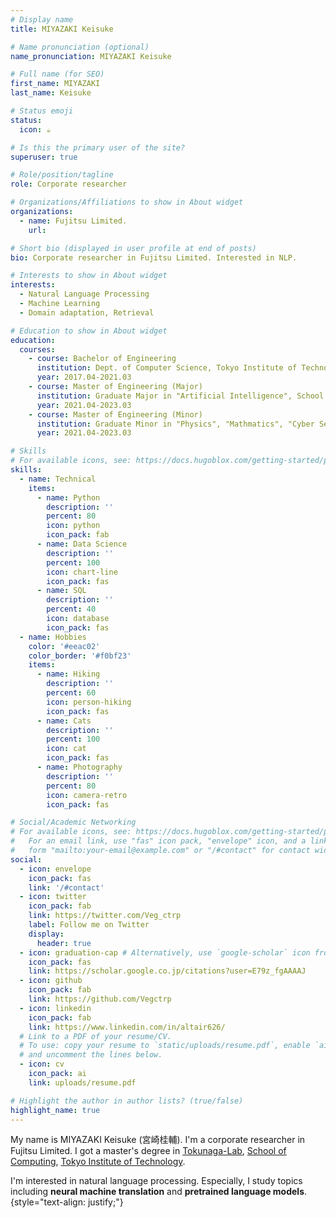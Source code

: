 ```yaml
---
# Display name
title: MIYAZAKI Keisuke

# Name pronunciation (optional)
name_pronunciation: MIYAZAKI Keisuke

# Full name (for SEO)
first_name: MIYAZAKI
last_name: Keisuke

# Status emoji
status:
  icon: ☕️

# Is this the primary user of the site?
superuser: true

# Role/position/tagline
role: Corporate researcher

# Organizations/Affiliations to show in About widget
organizations:
  - name: Fujitsu Limited.
    url: 

# Short bio (displayed in user profile at end of posts)
bio: Corporate researcher in Fujitsu Limited. Interested in NLP.

# Interests to show in About widget
interests:
  - Natural Language Processing
  - Machine Learning
  - Domain adaptation, Retrieval

# Education to show in About widget
education:
  courses:
    - course: Bachelor of Engineering
      institution: Dept. of Computer Science, Tokyo Institute of Technology
      year: 2017.04-2021.03
    - course: Master of Engineering (Major)
      institution: Graduate Major in "Artificial Intelligence", School of Computing, Tokyo Institute of Technology
      year: 2021.04-2023.03
    - course: Master of Engineering (Minor)
      institution: Graduate Minor in "Physics", "Mathmatics", "Cyber Security", and "Data Science and AI", Tokyo Institute of Technology
      year: 2021.04-2023.03

# Skills
# For available icons, see: https://docs.hugoblox.com/getting-started/page-builder/#icons
skills:
  - name: Technical
    items:
      - name: Python
        description: ''
        percent: 80
        icon: python
        icon_pack: fab
      - name: Data Science
        description: ''
        percent: 100
        icon: chart-line
        icon_pack: fas
      - name: SQL
        description: ''
        percent: 40
        icon: database
        icon_pack: fas
  - name: Hobbies
    color: '#eeac02'
    color_border: '#f0bf23'
    items:
      - name: Hiking
        description: ''
        percent: 60
        icon: person-hiking
        icon_pack: fas
      - name: Cats
        description: ''
        percent: 100
        icon: cat
        icon_pack: fas
      - name: Photography
        description: ''
        percent: 80
        icon: camera-retro
        icon_pack: fas

# Social/Academic Networking
# For available icons, see: https://docs.hugoblox.com/getting-started/page-builder/#icons
#   For an email link, use "fas" icon pack, "envelope" icon, and a link in the
#   form "mailto:your-email@example.com" or "/#contact" for contact widget.
social:
  - icon: envelope
    icon_pack: fas
    link: '/#contact'
  - icon: twitter
    icon_pack: fab
    link: https://twitter.com/Veg_ctrp
    label: Follow me on Twitter
    display:
      header: true
  - icon: graduation-cap # Alternatively, use `google-scholar` icon from `ai` icon pack
    icon_pack: fas
    link: https://scholar.google.co.jp/citations?user=E79z_fgAAAAJ
  - icon: github
    icon_pack: fab
    link: https://github.com/Vegctrp
  - icon: linkedin
    icon_pack: fab
    link: https://www.linkedin.com/in/altair626/
  # Link to a PDF of your resume/CV.
  # To use: copy your resume to `static/uploads/resume.pdf`, enable `ai` icons in `params.yaml`,
  # and uncomment the lines below.
  - icon: cv
    icon_pack: ai
    link: uploads/resume.pdf

# Highlight the author in author lists? (true/false)
highlight_name: true
---
```


My name is MIYAZAKI Keisuke (宮崎桂輔). I'm a corporate researcher in Fujitsu Limited. I got a master's degree in [Tokunaga-Lab](https://www.cl.c.titech.ac.jp/tokunaga/ja/start), [School of Computing](https://www.titech.ac.jp/english/about/organization/schools/organization04), [Tokyo Institute of Technology](https://www.titech.ac.jp/english).

I'm interested in natural language processing. Especially, I study topics including **neural machine translation** and **pretrained language models**.
{style="text-align: justify;"}

